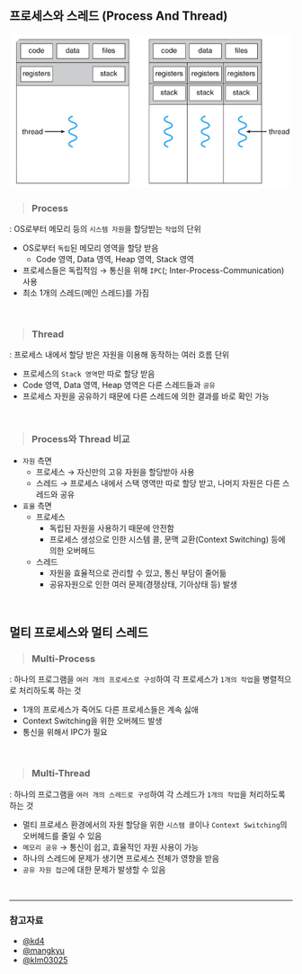 ## 프로세스와 스레드 (Process And Thread)

<p align=center>
    <img src='../../resources/os/process_thread.png' width=500>
</p>

> ### Process

: OS로부터 메모리 등의 `시스템 자원`을 할당받는 `작업`의 단위

- OS로부터 `독립`된 메모리 영역을 할당 받음
  - Code 영역, Data 영역, Heap 영역, Stack 영역
- 프로세스들은 독립적임 → 통신을 위해 `IPC`(; Inter-Process-Communication) 사용
- 최소 1개의 스레드(메인 스레드)를 가짐

<br>

> ### Thread

: 프로세스 내에서 할당 받은 자원을 이용해 동작하는 여러 흐름 단위

- 프로세스의 `Stack 영역`만 따로 할당 받음
- Code 영역, Data 영역, Heap 영역은 다른 스레드들과 `공유`
- 프로세스 자원을 공유하기 때문에 다른 스레드에 의한 결과를 바로 확인 가능

<br>

> ### Process와 Thread 비교

- `자원` 측면
  - 프로세스 → 자신만의 고유 자원을 할당받아 사용
  - 스레드 → 프로세스 내에서 스택 영역만 따로 할당 받고, 나머지 자원은 다른 스레드와 공유
- `효율` 측면
  - 프로세스
    - 독립된 자원을 사용하기 때문에 안전함
    - 프로세스 생성으로 인한 시스템 콜, 문맥 교환(Context Switching) 등에 의한 오버헤드
  - 스레드
    - 자원을 효율적으로 관리할 수 있고, 통신 부담이 줄어듦
    - 공유자원으로 인한 여러 문제(경쟁상태, 기아상태 등) 발생

<br>

## 멀티 프로세스와 멀티 스레드

> ### Multi-Process

: 하나의 프로그램을 `여러 개의 프로세스로 구성`하여 각 프로세스가 `1개의 작업`을 병렬적으로 처리하도록 하는 것

- 1개의 프로세스가 죽어도 다른 프로세스들은 계속 싫애
- Context Switching을 위한 오버헤드 발생
- 통신을 위해서 IPC가 필요

<br>

> ### Multi-Thread

: 하나의 프로그램을 `여러 개의 스레드로 구성`하여 각 스레드가 `1개의 작업`을 처리하도록 하는 것

- 멀티 프로세스 환경에서의 자원 할당을 위한 `시스템 콜`이나 `Context Switching`의 오버헤드를 줄일 수 있음
- `메모리 공유` → 통신이 쉽고, 효율적인 자원 사용이 가능
- 하나의 스레드에 문제가 생기면 프로세스 전체가 영향을 받음
- `공유 자원 접근`에 대한 문제가 발생할 수 있음

<br>

---

### 참고자료

- [@kd4](https://brunch.co.kr/@kd4/3)
- [@mangkyu](https://mangkyu.tistory.com/92)
- [@klm03025](https://velog.io/@klm03025/운영체제-프로세스와-스레드의-차이)
